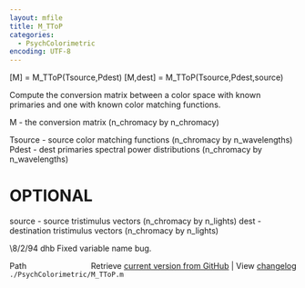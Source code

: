 ```yaml
---
layout: mfile
title: M_TToP
categories:
  - PsychColorimetric
encoding: UTF-8
---
```


[M] = M\_TToP(Tsource,Pdest)
[M,dest] = M\_TToP(Tsource,Pdest,source)

Compute the conversion matrix between a color
space with known primaries and one with known
color matching functions.

M - the conversion matrix
 (n\_chromacy by n\_chromacy)

Tsource - source color matching functions
 (n\_chromacy by n\_wavelengths)
Pdest - dest primaries spectral power distributions
 (n\_chromacy by n\_wavelengths)

# OPTIONAL
source - source tristimulus vectors
 (n\_chromacy by n\_lights)
dest - destination tristimulus vectors
 (n\_chromacy by n\_lights)

\8/2/94      dhb     Fixed variable name bug.


<div class="code_header" style="text-align:right;">
  <span style="float:left;">Path&nbsp;&nbsp;</span> <span class="counter">Retrieve <a href=
  "https://raw.github.com/Psychtoolbox-3/Psychtoolbox-3/beta/./PsychColorimetric/M_TToP.m">current version from GitHub</a> | View <a href=
  "https://github.com/Psychtoolbox-3/Psychtoolbox-3/commits/beta/./PsychColorimetric/M_TToP.m">changelog</a></span>
</div>
<div class="code">
  <code>./PsychColorimetric/M_TToP.m</code>
</div>
